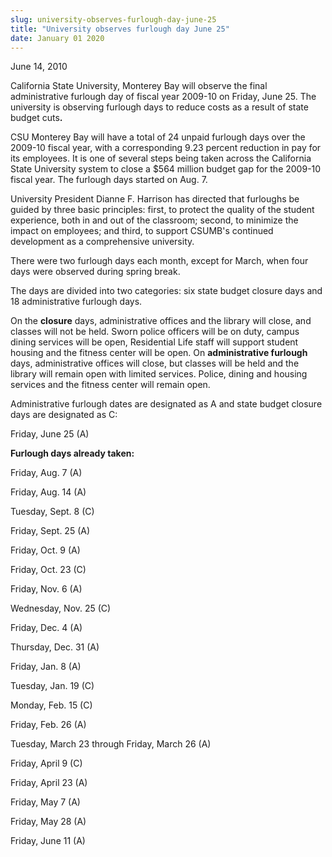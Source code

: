 ```yaml
---
slug: university-observes-furlough-day-june-25
title: "University observes furlough day June 25"
date: January 01 2020
---
```


<p> 
</p><p>June 14, 2010
</p><p>California State University, Monterey Bay will observe the final administrative furlough day of fiscal year 2009-10 on Friday, June 25. The university is observing furlough days to reduce costs as a result of state budget cuts<strong>.</strong>
</p><p>CSU Monterey Bay will have a total of 24 unpaid furlough days over the 2009-10 fiscal year, with a corresponding 9.23 percent reduction in pay for its employees. It is one of several steps being taken across the California State University system to close a $564 million budget gap for the 2009-10 fiscal year. The furlough days started on Aug. 7.
</p><p>University President Dianne F. Harrison has directed that furloughs be guided by three basic principles: first, to protect the quality of the student experience, both in and out of the classroom; second, to minimize the impact on employees; and third, to support CSUMB's continued development as a comprehensive university.
</p><p>There were two furlough days each month, except for March, when four days were observed during spring break.
</p><p>The days are divided into two categories: six state budget closure days and 18 administrative furlough days.
</p><p>On the <strong>closure</strong> days, administrative offices and the library will close, and classes will not be held. Sworn police officers will be on duty, campus dining services will be open, Residential Life staff will support student housing and the fitness center will be open. On <strong>administrative furlough</strong> days, administrative offices will close, but classes will be held and the library will remain open with limited services. Police, dining and housing services and the fitness center will remain open.
</p><p>Administrative furlough dates are designated as A and state budget closure days are designated as C:
</p><p>Friday, June 25 (A)  
</p><p><strong>Furlough days already taken:</strong>
</p><p>Friday, Aug. 7 (A)
</p><p>Friday, Aug. 14 (A)
</p><p>Tuesday, Sept. 8 (C)
</p><p>Friday, Sept. 25 (A)
</p><p>Friday, Oct. 9 (A)
</p><p>Friday, Oct. 23 (C)
</p><p>Friday, Nov. 6 (A)
</p><p>Wednesday, Nov. 25 (C)
</p><p>Friday, Dec. 4 (A)
</p><p>Thursday, Dec. 31 (A)
</p><p>Friday, Jan. 8 (A)
</p><p>Tuesday, Jan. 19 (C)
</p><p>Monday, Feb. 15 (C)
</p><p>Friday, Feb. 26 (A)
</p><p>Tuesday, March 23 through Friday, March 26 (A)
</p><p>Friday, April 9 (C)
</p><p>Friday, April 23 (A)
</p><p>Friday, May 7 (A)
</p><p>Friday, May 28 (A)
</p><p>Friday, June 11 (A)
</p><p> 
</p>
